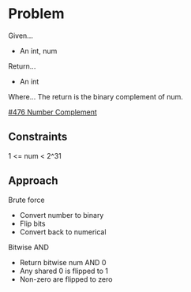 
# Problem
Given...
- An int, num

Return...
- An int

Where...
The return is the binary complement of num.

[\#476 Number Complement](https://leetcode.com/problems/number-complement/description/)

## Constraints
1 <= num < 2^31

## Approach
Brute force
- Convert number to binary
- Flip bits
- Convert back to numerical

Bitwise AND
- Return bitwise num AND 0
- Any shared 0 is flipped to 1
- Non-zero are flipped to zero
